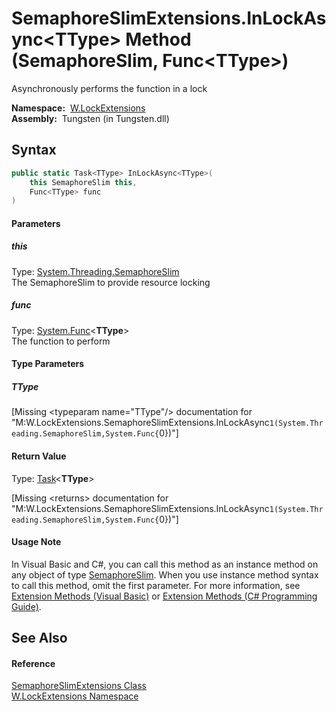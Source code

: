 SemaphoreSlimExtensions.InLockAsync&lt;TType> Method (SemaphoreSlim, Func&lt;TType>)
====================================================================================
   Asynchronously performs the function in a lock

  **Namespace:**  [W.LockExtensions][1]  
  **Assembly:**  Tungsten (in Tungsten.dll)

Syntax
------

```csharp
public static Task<TType> InLockAsync<TType>(
	this SemaphoreSlim this,
	Func<TType> func
)

```

#### Parameters

##### *this*
Type: [System.Threading.SemaphoreSlim][2]  
The SemaphoreSlim to provide resource locking

##### *func*
Type: [System.Func][3]&lt;**TType**>  
The function to perform

#### Type Parameters

##### *TType*

[Missing &lt;typeparam name="TType"/> documentation for "M:W.LockExtensions.SemaphoreSlimExtensions.InLockAsync``1(System.Threading.SemaphoreSlim,System.Func{``0})"]


#### Return Value
Type: [Task][4]&lt;**TType**>  

[Missing &lt;returns> documentation for "M:W.LockExtensions.SemaphoreSlimExtensions.InLockAsync``1(System.Threading.SemaphoreSlim,System.Func{``0})"]

#### Usage Note
In Visual Basic and C#, you can call this method as an instance method on any object of type [SemaphoreSlim][2]. When you use instance method syntax to call this method, omit the first parameter. For more information, see [Extension Methods (Visual Basic)][5] or [Extension Methods (C# Programming Guide)][6].

See Also
--------

#### Reference
[SemaphoreSlimExtensions Class][7]  
[W.LockExtensions Namespace][1]  

[1]: ../README.md
[2]: http://msdn.microsoft.com/en-us/library/dd271035
[3]: http://msdn.microsoft.com/en-us/library/bb534960
[4]: http://msdn.microsoft.com/en-us/library/dd321424
[5]: http://msdn.microsoft.com/en-us/library/bb384936.aspx
[6]: http://msdn.microsoft.com/en-us/library/bb383977.aspx
[7]: README.md